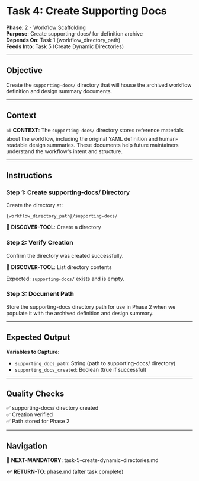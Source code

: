 # Task 4: Create Supporting Docs

**Phase**: 2 - Workflow Scaffolding  
**Purpose**: Create supporting-docs/ for definition archive  
**Depends On**: Task 1 (workflow_directory_path)  
**Feeds Into**: Task 5 (Create Dynamic Directories)

---

## Objective

Create the `supporting-docs/` directory that will house the archived workflow definition and design summary documents.

---

## Context

📊 **CONTEXT**: The `supporting-docs/` directory stores reference materials about the workflow, including the original YAML definition and human-readable design summaries. These documents help future maintainers understand the workflow's intent and structure.

---

## Instructions

### Step 1: Create supporting-docs/ Directory

Create the directory at:

```
{workflow_directory_path}/supporting-docs/
```

📖 **DISCOVER-TOOL**: Create a directory

### Step 2: Verify Creation

Confirm the directory was created successfully.

📖 **DISCOVER-TOOL**: List directory contents

Expected: `supporting-docs/` exists and is empty.

### Step 3: Document Path

Store the supporting-docs directory path for use in Phase 2 when we populate it with the archived definition and design summary.

---

## Expected Output

**Variables to Capture**:
- `supporting_docs_path`: String (path to supporting-docs/ directory)
- `supporting_docs_created`: Boolean (true if successful)

---

## Quality Checks

✅ supporting-docs/ directory created  
✅ Creation verified  
✅ Path stored for Phase 2

---

## Navigation

🎯 **NEXT-MANDATORY**: task-5-create-dynamic-directories.md

↩️ **RETURN-TO**: phase.md (after task complete)

